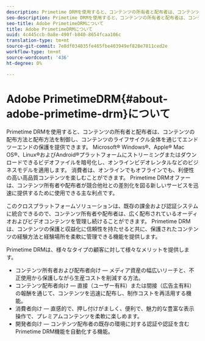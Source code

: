 ```yaml
---
description: Primetime DRMを使用すると、コンテンツの所有者と配布者は、コンテンツの配布方法と配布方法を制御し、コンテンツのライフサイクル全体を通じてエンドツーエンドの保護を提供できます。 Microsoft® Windows®、Apple® Mac OS®、Linux®およびAndroid®プラットフォームにストリーミングまたはダウンロードできるビデオファイルを暗号化し、オンラインビデオレンタルなどのビジネスモデルを適用します。 消費者は、オンラインでもオフラインでも、利便性の高い高品質コンテンツを楽しむことができます。 Primetime DRMオファーは、コンテンツ所有者や配布者が競合他社との差別化を図る新しいサービスを迅速に提供するために使用できる主な利点です。
seo-description: Primetime DRMを使用すると、コンテンツの所有者と配布者は、コンテンツの配布方法と配布方法を制御し、コンテンツのライフサイクル全体を通じてエンドツーエンドの保護を提供できます。 Microsoft® Windows®、Apple® Mac OS®、Linux®およびAndroid®プラットフォームにストリーミングまたはダウンロードできるビデオファイルを暗号化し、オンラインビデオレンタルなどのビジネスモデルを適用します。 消費者は、オンラインでもオフラインでも、利便性の高い高品質コンテンツを楽しむことができます。 Primetime DRMオファーは、コンテンツ所有者や配布者が競合他社との差別化を図る新しいサービスを迅速に提供するために使用できる主な利点です。
seo-title: Adobe PrimetimeDRMについて
title: Adobe PrimetimeDRMについて
uuid: 4c445ccb-0a8e-490f-b840-8654fcaa106c
translation-type: tm+mt
source-git-commit: 7e8df034035fe465fbe403949ef828e7811ced2e
workflow-type: tm+mt
source-wordcount: '436'
ht-degree: 0%

---
```



# Adobe PrimetimeDRM{#about-adobe-primetime-drm}について

Primetime DRMを使用すると、コンテンツの所有者と配布者は、コンテンツの配布方法と配布方法を制御し、コンテンツのライフサイクル全体を通じてエンドツーエンドの保護を提供できます。 Microsoft® Windows®、Apple® Mac OS®、Linux®およびAndroid®プラットフォームにストリーミングまたはダウンロードできるビデオファイルを暗号化し、オンラインビデオレンタルなどのビジネスモデルを適用します。 消費者は、オンラインでもオフラインでも、利便性の高い高品質コンテンツを楽しむことができます。 Primetime DRMオファーは、コンテンツ所有者や配布者が競合他社との差別化を図る新しいサービスを迅速に提供するために使用できる主な利点です。

このクロスプラットフォームソリューションは、既存の課金および認証システムに統合できるので、コンテンツ所有者や配布者は、広く配布されているオーディオおよびビデオコンテンツを管理し続けることができます。 Primetime DRMは、コンテンツの保護と収益化に信頼性を持たせると共に、保護されたコンテンツの経験方法と経験場所を柔軟に管理できる機能を提供します。

Primetime DRMは、様々なタイプの顧客に対して様々なメリットを提供します。

* コンテンツ所有者および配布者向け — メディア資産の幅広いリーチと、不正使用から保護しながら生産コストを削減する方法。
* コンテンツ配布者向け — 直接（ユーザー有料）または間接（広告主有料）の報酬を通じて、コンテンツを迅速に配布し、制作コストを再活用する機能。
* 消費者向け — 直感的で、押し付けがましく、便利で、魅力的な豊富な表示操作で、プレミアムコンテンツを柔軟に楽しめます。
* 開発者向け — コンテンツ配布者の既存の環境に対する認証や認証を含むPrimetime DRM機能を自動化する機能。

